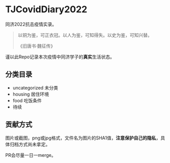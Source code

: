 # TJCovidDiary2022
同济2022抗击疫情实录。


> 以铜为鉴，可正衣冠。以人为鉴，可知得失。以史为鉴，可知兴替。
> 
> 《旧唐书·魏征传》

谨以此Repo记录本次疫情中同济学子的**真实**生活状态。

## 分类目录

- uncategorized  未分类
- housing 居住环境
- food 吃饭条件
- 待续

## 贡献方式

图片或截图，png或jpg格式，文件名为图片的SHA1值，**注意保护自己的隐私**，具体归档方式尚未拿定。

PR会尽量一日一merge。